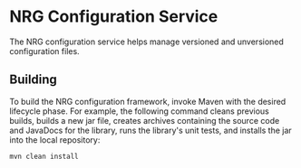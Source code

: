 NRG Configuration Service
================================

The NRG configuration service helps manage versioned and unversioned configuration
files.

Building
--------

To build the NRG configuration framework, invoke Maven with the desired lifecycle phase.
For example, the following command cleans previous builds, builds a new jar file, 
creates archives containing the source code and JavaDocs for the library, runs the 
library's unit tests, and installs the jar into the local repository:

~~~~~~~~~~~~~~~~~~~~~~~~~~~~~~~~~~~~~~~~~~~~~~~~~~~~~~~~~~~~~~~~~~~~~~~~~~~~~~~~
mvn clean install
~~~~~~~~~~~~~~~~~~~~~~~~~~~~~~~~~~~~~~~~~~~~~~~~~~~~~~~~~~~~~~~~~~~~~~~~~~~~~~~~
